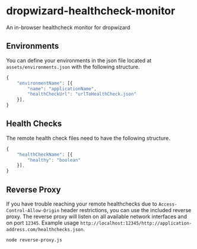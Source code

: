 # dropwizard-healthcheck-monitor
An in-browser healthcheck monitor for dropwizard

## Environments
You can define your environments in the json file located at `assets/environments.json` with the following structure.

```javascript
{
    "environmentName": [{
        "name": "applicationName",
        "healthCheckUrl": "urlToHealthCheck.json"
    }],
}
```

## Health Checks
The remote health check files need to have the following structure.

```javascript
{
    "healthCheckName": [{
        "healthy": "boolean"
    }],
}
```

## Reverse Proxy
If you have trouble reaching your remote healthchecks due to `Access-Control-Allow-Origin` header restrictions, you can use the included reverse proxy. The reverse proxy will listen on all available network interfaces and on port `12345`. Example usage `http://localhost:12345/http://application-address.com/healthchecks.json`.

```sh
node reverse-proxy.js
```
